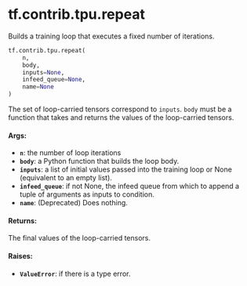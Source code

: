 <div itemscope itemtype="http://developers.google.com/ReferenceObject">
<meta itemprop="name" content="tf.contrib.tpu.repeat" />
<meta itemprop="path" content="Stable" />
</div>

# tf.contrib.tpu.repeat

Builds a training loop that executes a fixed number of iterations.

``` python
tf.contrib.tpu.repeat(
    n,
    body,
    inputs=None,
    infeed_queue=None,
    name=None
)
```

<!-- Placeholder for "Used in" -->

The set of loop-carried tensors correspond to `inputs`.
`body` must be a function that takes and returns the values of the
loop-carried tensors.

#### Args:


* <b>`n`</b>: the number of loop iterations
* <b>`body`</b>: a Python function that builds the loop body.
* <b>`inputs`</b>: a list of initial values passed into the training loop or
  None (equivalent to an empty list).
* <b>`infeed_queue`</b>: if not None, the infeed queue from which to append a tuple
  of arguments as inputs to condition.
* <b>`name`</b>: (Deprecated) Does nothing.

#### Returns:

The final values of the loop-carried tensors.


#### Raises:


* <b>`ValueError`</b>: if there is a type error.